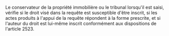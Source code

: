   
Le conservateur de la propriété immobilière ou le tribunal lorsqu'il est saisi, vérifie si le droit visé dans la requête est susceptible d'être inscrit, si les actes produits à l'appui de la requête répondent à la forme prescrite, et si l'auteur du droit est lui-même inscrit conformément aux dispositions de l'article 2523.  

  
